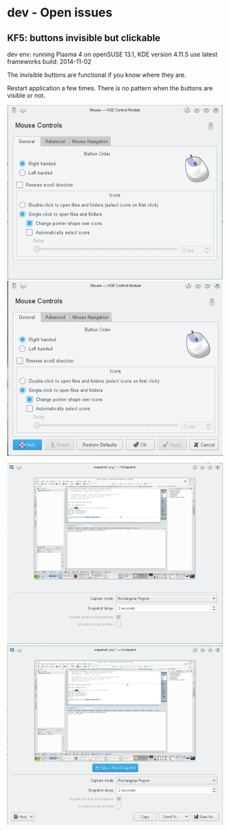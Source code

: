 dev - Open issues
=================

KF5: buttons invisible but clickable
------------------------------------
dev env: running Plasma 4 on openSUSE 13.1, KDE version 4.11.5
use latest frameworks build: 2014-11-02

The invisible buttons are functional if you know where they are.

Restart application a few times. There is no pattern when the buttons are visible or not.

![](img/missing-buttions-kcmmouse-missing.png "kcmshell5 mouse # buttons missing")
![](img/missing-buttions-kcmmouse-visible.png "kcmshell5 mouse # buttons visible")

![](img/missing-buttions-ksnapshot-missing.png)
![](img/missing-buttions-ksnapshot-visible.png)
